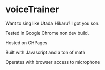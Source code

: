 # voiceTrainer
Want to sing like Utada Hikaru? I got you son.

Tested in Google Chrome non dev build. 

Hosted on GHPages

Built with Javascript and a ton of math

Operates with browser access to microphone
